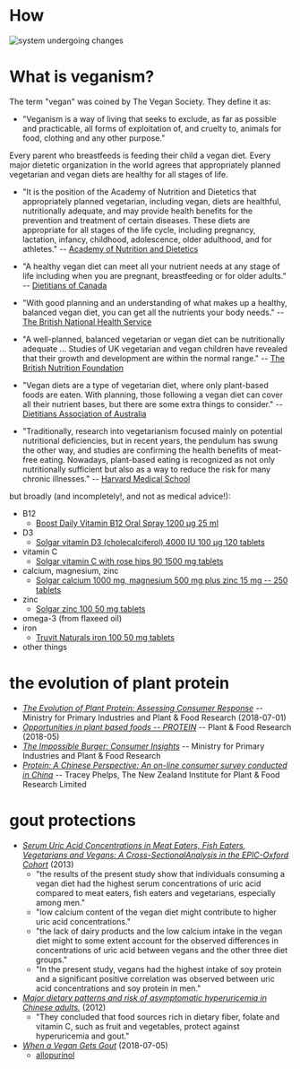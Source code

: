 # How

![system undergoing changes](https://i.imgur.com/GniItjS.gif)

# What is veganism?

The term "vegan" was coined by The Vegan Society. They define it as:

- "Veganism is a way of living that seeks to exclude, as far as possible and practicable, all forms of exploitation of, and cruelty to, animals for food, clothing and any other purpose."

Every parent who breastfeeds is feeding their child a vegan diet. Every major dietetic organization in the world agrees that appropriately planned vegetarian and vegan diets are healthy for all stages of life.

- "It is the position of the Academy of Nutrition and Dietetics that appropriately planned vegetarian, including vegan, diets are healthful, nutritionally adequate, and may provide health benefits for the prevention and treatment of certain diseases. These diets are appropriate for all stages of the life cycle, including pregnancy, lactation, infancy, childhood, adolescence, older adulthood, and for athletes." -- [Academy of Nutrition and Dietetics](https://www.ncbi.nlm.nih.gov/pubmed/27886704)

- "A healthy vegan diet can meet all your nutrient needs at any stage of life including when you are pregnant, breastfeeding or for older adults." -- [Dietitians of Canada](https://www.dietitians.ca/Downloads/Factsheets/Guidlines-for-Vegans.aspx)

- "With good planning and an understanding of what makes up a healthy, balanced vegan diet, you can get all the nutrients your body needs." -- [The British National Health Service](http://www.nhs.uk/Livewell/Vegetarianhealth/Pages/Vegandiets.aspx)

- "A well-planned, balanced vegetarian or vegan diet can be nutritionally adequate ... Studies of UK vegetarian and vegan children have revealed that their growth and development are within the normal range." -- [The British Nutrition Foundation](http://www.nutrition.org.uk/publications/briefingpapers/vegetarian-nutrition)

- "Vegan diets are a type of vegetarian diet, where only plant-based foods are eaten. With planning, those following a vegan diet can cover all their nutrient bases, but there are some extra things to consider." -- [Dietitians Association of Australia](https://daa.asn.au/smart-eating-for-you/smart-eating-fast-facts/healthy-eating/vegan-diets-facts-tips-and-considerations)

- "Traditionally, research into vegetarianism focused mainly on potential nutritional deficiencies, but in recent years, the pendulum has swung the other way, and studies are confirming the health benefits of meat-free eating. Nowadays, plant-based eating is recognized as not only nutritionally sufficient but also as a way to reduce the risk for many chronic illnesses." -- [Harvard Medical School](http://www.health.harvard.edu/staying-healthy/becoming-a-vegetarian)

but broadly (and incompletely!, and not as medical advice!):

- B12
    - [Boost Daily Vitamin B12 Oral Spray 1200 μg 25 ml](https://www.amazon.co.uk/BetterYou-Boost-B12-Oral-Spray/dp/B008FMBNZG)
- D3
    - [Solgar vitamin D3 (cholecalciferol) 4000 IU 100 µg 120 tablets](https://www.amazon.co.uk/Solgar-Vitamin-Cholecalciferol-Vegetable-Capsules/dp/B00X0ZCE2O)
- vitamin C
    - [Solgar vitamin C with rose hips 90 1500 mg tablets](https://www.amazon.co.uk/gp/product/B0001VW4CA)
- calcium, magnesium, zinc
    - [Solgar calcium 1000 mg, magnesium 500 mg plus zinc 15 mg -- 250 tablets]()
- zinc
    - [Solgar zinc 100 50 mg tablets](https://www.amazon.co.uk/gp/product/B000A6LUC6)
- omega-3 (from flaxeed oil)
- iron
    - [Truvit Naturals iron 100 50 mg tablets](https://www.amazon.co.uk/gp/product/B07GNLRFWH)
- other things

# the evolution of plant protein

- [*The Evolution of Plant Protein: Assessing Consumer Response*](https://www.mpi.govt.nz/dmsdocument/29141-the-evolution-of-plant-protein-assessing-consumer-response-report) -- Ministry for Primary Industries and Plant & Food Research (2018-07-01)
- [*Opportunities in plant based foods -- PROTEIN*](https://www.mpi.govt.nz/dmsdocument/29147-opportunities-in-plant-based-foods-protein-report) -- Plant & Food Research (2018-05)
- [*The Impossible Burger: Consumer Insights*](https://www.mpi.govt.nz/dmsdocument/29144-impossible-burger-case-study-report) -- Ministry for Primary Industries and Plant & Food Research
- [*Protein: A Chinese Perspective: An on-line consumer survey conducted in China*](https://www.mpi.govt.nz/dmsdocument/29150-protein-a-chinese-perspective-report) -- Tracey Phelps, The New Zealand Institute for Plant & Food Research Limited

# gout protections

- [*Serum Uric Acid Concentrations in Meat Eaters, Fish Eaters, Vegetarians and Vegans: A Cross-SectionalAnalysis in the EPIC-Oxford Cohort*](https://sci-hub.tw/10.1371/journal.pone.0056339) (2013)
    - "the results of the present study show that individuals consuming a vegan diet had the highest serum concentrations of uric acid compared to meat eaters, fish eaters and vegetarians, especially among men."
    - "low calcium content of the vegan diet might contribute to higher uric acid concentrations."
    - "the lack of dairy products and the low calcium intake in the vegan diet might to some extent account for the observed differences in concentrations of uric acid between vegans and the other three diet groups."
    - "In the present study, vegans had the highest intake of soy protein and a significant positive correlation was observed between uric acid concentrations and soy protein in men."
- [*Major dietary patterns and risk of asymptomatic hyperuricemia in Chinese adults.*](https://www.jstage.jst.go.jp/article/jnsv/58/5/58_339/_pdf/-char/en) (2012)
    - "They concluded that food sources rich in dietary fiber, folate and vitamin C, such as fruit and vegetables, protect against  hyperuricemia and gout."
- [*When a Vegan Gets Gout*](https://www.nytimes.com/2018/07/05/well/family/when-a-vegan-gets-gout.html) (2018-07-05)
    - [allopurinol](https://en.wikipedia.org/wiki/Allopurinol)

